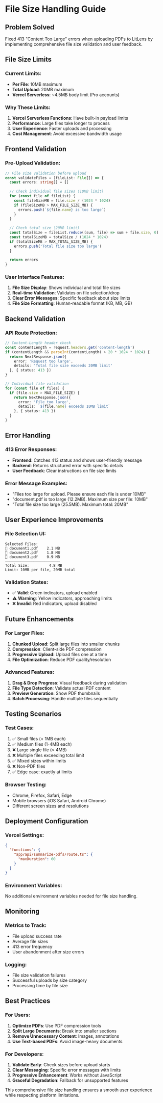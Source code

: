 # File Size Handling Guide

## Problem Solved
Fixed 413 "Content Too Large" errors when uploading PDFs to LitLens by implementing comprehensive file size validation and user feedback.

## File Size Limits

### Current Limits:
- **Per File**: 10MB maximum
- **Total Upload**: 20MB maximum
- **Vercel Serverless**: ~4.5MB body limit (Pro accounts)

### Why These Limits:
1. **Vercel Serverless Functions**: Have built-in payload limits
2. **Performance**: Large files take longer to process
3. **User Experience**: Faster uploads and processing
4. **Cost Management**: Avoid excessive bandwidth usage

## Frontend Validation

### Pre-Upload Validation:
```typescript
// File size validation before upload
const validateFiles = (fileList: File[]) => {
  const errors: string[] = []
  
  // Check individual file sizes (10MB limit)
  for (const file of fileList) {
    const fileSizeMB = file.size / (1024 * 1024)
    if (fileSizeMB > MAX_FILE_SIZE_MB) {
      errors.push(`${file.name} is too large`)
    }
  }
  
  // Check total size (20MB limit)
  const totalSize = fileList.reduce((sum, file) => sum + file.size, 0)
  const totalSizeMB = totalSize / (1024 * 1024)
  if (totalSizeMB > MAX_TOTAL_SIZE_MB) {
    errors.push('Total file size too large')
  }
  
  return errors
}
```

### User Interface Features:
1. **File Size Display**: Shows individual and total file sizes
2. **Real-time Validation**: Validates on file selection/drop
3. **Clear Error Messages**: Specific feedback about size limits
4. **File Size Formatting**: Human-readable format (KB, MB, GB)

## Backend Validation

### API Route Protection:
```typescript
// Content-Length header check
const contentLength = request.headers.get('content-length')
if (contentLength && parseInt(contentLength) > 20 * 1024 * 1024) {
  return NextResponse.json({
    error: 'Request too large',
    details: 'Total file size exceeds 20MB limit'
  }, { status: 413 })
}

// Individual file validation
for (const file of files) {
  if (file.size > MAX_FILE_SIZE) {
    return NextResponse.json({
      error: 'File too large',
      details: `${file.name} exceeds 10MB limit`
    }, { status: 413 })
  }
}
```

## Error Handling

### 413 Error Responses:
- **Frontend**: Catches 413 status and shows user-friendly message
- **Backend**: Returns structured error with specific details
- **User Feedback**: Clear instructions on file size limits

### Error Message Examples:
- "Files too large for upload. Please ensure each file is under 10MB"
- "document.pdf is too large (12.2MB). Maximum size per file: 10MB"
- "Total file size too large (25.5MB). Maximum total: 20MB"

## User Experience Improvements

### File Selection UI:
```
Selected Files:
📄 document1.pdf    2.1 MB
📄 document2.pdf    1.8 MB
📄 document3.pdf    0.9 MB
─────────────────────────
Total Size:         4.8 MB
Limit: 10MB per file, 20MB total
```

### Validation States:
- ✅ **Valid**: Green indicators, upload enabled
- ⚠️ **Warning**: Yellow indicators, approaching limits
- ❌ **Invalid**: Red indicators, upload disabled

## Future Enhancements

### For Larger Files:
1. **Chunked Upload**: Split large files into smaller chunks
2. **Compression**: Client-side PDF compression
3. **Progressive Upload**: Upload files one at a time
4. **File Optimization**: Reduce PDF quality/resolution

### Advanced Features:
1. **Drag & Drop Progress**: Visual feedback during validation
2. **File Type Detection**: Validate actual PDF content
3. **Preview Generation**: Show PDF thumbnails
4. **Batch Processing**: Handle multiple files sequentially

## Testing Scenarios

### Test Cases:
1. ✅ Small files (< 1MB each)
2. ✅ Medium files (1-4MB each)
3. ❌ Large single file (> 4MB)
4. ❌ Multiple files exceeding total limit
5. ✅ Mixed sizes within limits
6. ❌ Non-PDF files
7. ✅ Edge case: exactly at limits

### Browser Testing:
- Chrome, Firefox, Safari, Edge
- Mobile browsers (iOS Safari, Android Chrome)
- Different screen sizes and resolutions

## Deployment Configuration

### Vercel Settings:
```json
{
  "functions": {
    "app/api/summarize-pdfs/route.ts": {
      "maxDuration": 60
    }
  }
}
```

### Environment Variables:
No additional environment variables needed for file size handling.

## Monitoring

### Metrics to Track:
- File upload success rate
- Average file sizes
- 413 error frequency
- User abandonment after size errors

### Logging:
- File size validation failures
- Successful uploads by size category
- Processing time by file size

## Best Practices

### For Users:
1. **Optimize PDFs**: Use PDF compression tools
2. **Split Large Documents**: Break into smaller sections
3. **Remove Unnecessary Content**: Images, annotations
4. **Use Text-based PDFs**: Avoid image-heavy documents

### For Developers:
1. **Validate Early**: Check sizes before upload starts
2. **Clear Messaging**: Specific error messages with limits
3. **Progressive Enhancement**: Works without JavaScript
4. **Graceful Degradation**: Fallback for unsupported features

This comprehensive file size handling ensures a smooth user experience while respecting platform limitations.
